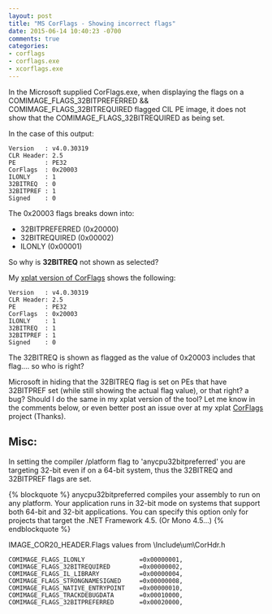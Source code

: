 ```yaml
---
layout: post
title: "MS CorFlags - Showing incorrect flags"
date: 2015-06-14 10:40:23 -0700
comments: true
categories: 
- corflags
- corflags.exe
- xcorflags.exe
---
```

In the Microsoft supplied CorFlags.exe, when displaying the flags on a COMIMAGE_FLAGS_32BITPREFERRED && COMIMAGE_FLAGS_32BITREQUIRED flagged CIL PE image, it does not show that the COMIMAGE_FLAGS_32BITREQUIRED as being set.

In the case of this output:

    Version   : v4.0.30319
    CLR Header: 2.5
    PE        : PE32
    CorFlags  : 0x20003
    ILONLY    : 1
    32BITREQ  : 0
    32BITPREF : 1
    Signed    : 0

The 0x20003 flags breaks down into:

* 32BITPREFERRED (0x20000)
* 32BITREQUIRED (0x00002)
* ILONLY (0x00001)

So why is **32BITREQ** not shown as selected? 

My [xplat version of CorFlags](https://github.com/sushihangover/corflags) shows the following:

    Version   : v4.0.30319
    CLR Header: 2.5
    PE        : PE32
    CorFlags  : 0x20003
    ILONLY    : 1
    32BITREQ  : 1
    32BITPREF : 1
    Signed    : 0

The 32BITREQ is shown as flagged as the value of 0x20003 includes that flag.... so who is right? 

Microsoft in hiding that the 32BITREQ flag is set on PEs that have 32BITPREF set (while still showing the actual flag value), or that right? a bug? Should I do the same in my xplat version of the tool? Let me know in the comments below, or even better post an issue over at my xplat [CorFlags](https://github.com/sushihangover/corflags/issues/new) project (Thanks).

## Misc:

In setting the compiler /platform flag to 'anycpu32bitpreferred' you are targeting 32-bit even if on a 64-bit system, thus the 32BITREQ and 32BITPREF flags are set.

{% blockquote %}
anycpu32bitpreferred compiles your assembly to run on any platform. Your application runs in 32-bit mode on systems that support both 64-bit and 32-bit applications. You can specify this option only for projects that target the .NET Framework 4.5. (Or Mono 4.5...)
{% endblockquote %}


IMAGE_COR20_HEADER.Flags values from \Include\um\CorHdr.h

    COMIMAGE_FLAGS_ILONLY               =0x00000001,
    COMIMAGE_FLAGS_32BITREQUIRED        =0x00000002,
    COMIMAGE_FLAGS_IL_LIBRARY           =0x00000004,
    COMIMAGE_FLAGS_STRONGNAMESIGNED     =0x00000008,
    COMIMAGE_FLAGS_NATIVE_ENTRYPOINT    =0x00000010,
    COMIMAGE_FLAGS_TRACKDEBUGDATA       =0x00010000,
    COMIMAGE_FLAGS_32BITPREFERRED       =0x00020000,
